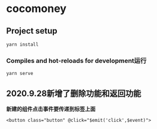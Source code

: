# cocomoney

## Project setup
```
yarn install
```

### Compiles and hot-reloads for development运行
```
yarn serve
```

## 2020.9.28新增了删除功能和返回功能
 **新建的组件点击事件要传递到标签上面**
```
<button class="button" @click="$emit('click',$event)">
```
